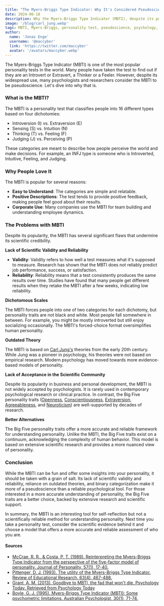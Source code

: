 ```yaml
---
title: "The Myers-Briggs Type Indicator: Why It's Considered Pseudoscience"
date: 2024-06-18
description: Why the Myers-Briggs Type Indicator (MBTI), despite its popularity, is considered pseudoscience due to its lack of scientific validity, reliability, and its outdated theoretical basis.
image: '/blog/carl_jung.webp'
tags: MBTI, Myers-Briggs, personality test, pseudoscience, psychology, personality types, Carl Jung, Big Five personality traits, scientific validity, reliability, personality assessment, personality research, introversion, extraversion, sensing, intuition, thinking, feeling, judging, perceiving, corporate team building, psychological tools, evidence-based models
author:
  name: 'Jonas Enge'
  username: '@maccyber'
  link: 'https://twitter.com/maccyber'
  avatar: '/avatars/maccyber.webp'
---
```


The Myers-Briggs Type Indicator (MBTI) is one of the most popular personality tests in the world. Many people have taken the test to find out if they are an Introvert or Extravert, a Thinker or a Feeler. However, despite its widespread use, many psychologists and researchers consider the MBTI to be pseudoscience. Let's dive into why that is.

### What is the MBTI?

The MBTI is a personality test that classifies people into 16 different types based on four dichotomies:

- Introversion (I) vs. Extraversion (E)
- Sensing (S) vs. Intuition (N)
- Thinking (T) vs. Feeling (F)
- Judging (J) vs. Perceiving (P)

These categories are meant to describe how people perceive the world and make decisions. For example, an INFJ type is someone who is Introverted, Intuitive, Feeling, and Judging.

### Why People Love It

The MBTI is popular for several reasons:

- **Easy to Understand**: The categories are simple and relatable.
- **Positive Descriptions**: The test tends to provide positive feedback, making people feel good about their results.
- **Corporate Use**: Many companies use the MBTI for team building and understanding employee dynamics.

### The Problems with MBTI

Despite its popularity, the MBTI has several significant flaws that undermine its scientific credibility.

**Lack of Scientific Validity and Reliability**

- **Validity**: Validity refers to how well a test measures what it's supposed to measure. Research has shown that the MBTI does not reliably predict job performance, success, or satisfaction.
- **Reliability**: Reliability means that a test consistently produces the same results over time. Studies have found that many people get different results when they retake the MBTI after a few weeks, indicating low reliability.

**Dichotomous Scales**

The MBTI forces people into one of two categories for each dichotomy, but personality traits are not black and white. Most people fall somewhere in between. For example, you might be mostly introverted but still enjoy socializing occasionally. The MBTI's forced-choice format oversimplifies human personality.

**Outdated Theory**

The MBTI is based on [Carl Jung's](/articles/carl_jung) theories from the early 20th century. While Jung was a pioneer in psychology, his theories were not based on empirical research. Modern psychology has moved towards more evidence-based models of personality.

**Lack of Acceptance in the Scientific Community**

Despite its popularity in business and personal development, the MBTI is not widely accepted by psychologists. It is rarely used in contemporary psychological research or clinical practice. In contrast, the Big Five personality traits ([Openness](/articles/openness_to_experience), [Conscientiousness](/articles/conscientiousness), [Extraversion](/articles/extraversion), [Agreeableness](/articles/agreeableness), and [Neuroticism](/articles/neuroticism)) are well-supported by decades of research.

**Better Alternatives**

The Big Five personality traits offer a more accurate and reliable framework for understanding personality. Unlike the MBTI, the Big Five traits exist on a continuum, acknowledging the complexity of human behavior. This model is based on extensive scientific research and provides a more nuanced view of personality.

### Conclusion

While the MBTI can be fun and offer some insights into your personality, it should be taken with a grain of salt. Its lack of scientific validity and reliability, reliance on outdated theories, and binary categorization make it more of a pseudoscience than a reliable psychological tool. For those interested in a more accurate understanding of personality, the Big Five traits are a better choice, backed by extensive research and scientific support.

In summary, the MBTI is an interesting tool for self-reflection but not a scientifically reliable method for understanding personality. Next time you take a personality test, consider the scientific evidence behind it and choose a model that offers a more accurate and reliable assessment of who you are.

#### **Sources**

- [McCrae, R. R., & Costa, P. T. (1989). Reinterpreting the Myers-Briggs Type Indicator from the perspective of the five-factor model of personality. Journal of Personality, 57(1), 17-40.](https://doi.org/10.1111/j.1467-6494.1989.tb00759.x)
- [Pittenger, D. J. (1993). The utility of the Myers-Briggs Type Indicator. Review of Educational Research, 63(4), 467-488.](https://doi.org/10.3102/00346543063004467)
- [Grant, A. M. (2013). Goodbye to MBTI, the fad that won't die. Psychology Today. Retrieved from Psychology Today](https://www.psychologytoday.com/us/blog/give-and-take/201309/goodbye-to-mbti-the-fad-that-wont-die)
- [Boyle, G. J. (1995). Myers-Briggs Type Indicator (MBTI): Some psychometric limitations. Australian Psychologist, 30(1), 71-74.](https://doi.org/10.1080/00050069508259607)
